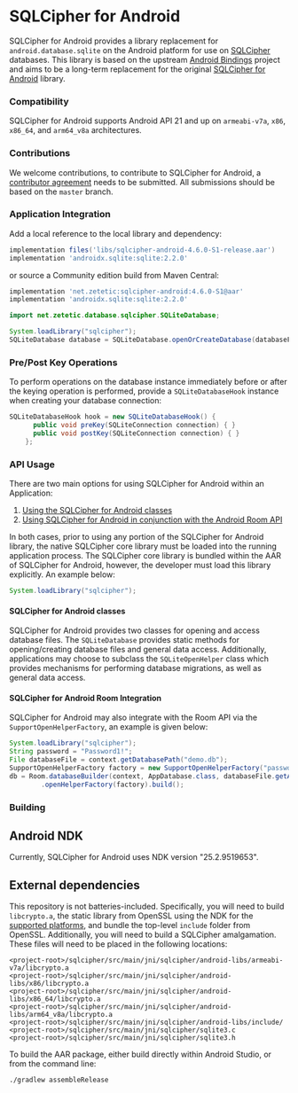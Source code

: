 # SQLCipher for Android

SQLCipher for Android provides a library replacement for `android.database.sqlite` on the Android platform for use on [SQLCipher](https://github.com/sqlcipher/sqlcipher) databases. This library is based on the upstream [Android Bindings](https://www.sqlite.org/android/doc/trunk/www/index.wiki) project and aims to be a long-term replacement for the original [SQLCipher for Android](https://github.com/sqlcipher/android-database-sqlcipher) library.

### Compatibility

SQLCipher for Android supports Android API 21 and up on `armeabi-v7a`, `x86`, `x86_64`, and `arm64_v8a` architectures.

### Contributions

We welcome contributions, to contribute to SQLCipher for Android, a [contributor agreement](https://www.zetetic.net/contributions/) needs to be submitted. All submissions should be based on the `master` branch.


### Application Integration

Add a local reference to the local library and dependency:

```groovy
implementation files('libs/sqlcipher-android-4.6.0-S1-release.aar')
implementation 'androidx.sqlite:sqlite:2.2.0'
```

or source a Community edition build from Maven Central:

```groovy
implementation 'net.zetetic:sqlcipher-android:4.6.0-S1@aar'
implementation 'androidx.sqlite:sqlite:2.2.0'
```

```java
import net.zetetic.database.sqlcipher.SQLiteDatabase;

System.loadLibrary("sqlcipher");
SQLiteDatabase database = SQLiteDatabase.openOrCreateDatabase(databaseFile, password, null, null, null);
```

### Pre/Post Key Operations

To perform operations on the database instance immediately before or after the keying operation is performed, provide a `SQLiteDatabaseHook` instance when creating your database connection:

```java
SQLiteDatabaseHook hook = new SQLiteDatabaseHook() {
      public void preKey(SQLiteConnection connection) { }
      public void postKey(SQLiteConnection connection) { }
    };
```

### API Usage

There are two main options for using SQLCipher for Android within an Application:

1. [Using the SQLCipher for Android classes](#sqlcipher-for-android-classes)
2. [Using SQLCipher for Android in conjunction with the Android Room API](#sqlcipher-for-android-room-integration)

In both cases, prior to using any portion of the SQLCipher for Android library, the native SQLCipher core library must be loaded into the running application process. The SQLCipher core library is bundled within the AAR of SQLCipher for Android, however, the developer must load this library explicitly. An example below:

```java
System.loadLibrary("sqlcipher");
```

#### SQLCipher for Android classes

SQLCipher for Android provides two classes for opening and access database files. The `SQLiteDatabase` provides static methods for opening/creating database files and general data access.
Additionally, applications may choose to subclass the `SQLiteOpenHelper` class which provides mechanisms for performing database migrations, as well as general data access.

#### SQLCipher for Android Room Integration

SQLCipher for Android may also integrate with the Room API via the `SupportOpenHelperFactory`, an example is given below:

```java
System.loadLibrary("sqlcipher");
String password = "Password1!";
File databaseFile = context.getDatabasePath("demo.db");
SupportOpenHelperFactory factory = new SupportOpenHelperFactory("password.getBytes(StandardCharsets.UTF_8));
db = Room.databaseBuilder(context, AppDatabase.class, databaseFile.getAbsolutePath())
        .openHelperFactory(factory).build();
```

### Building 

## Android NDK

Currently, SQLCipher for Android uses NDK version "25.2.9519653".

## External dependencies

This repository is not batteries-included. Specifically, you will need to build `libcrypto.a`, the static library from OpenSSL using the NDK for the [supported platforms](#compatibility), and bundle the top-level `include` folder from OpenSSL. Additionally, you will need to build a SQLCipher amalgamation. These files will need to be placed in the following locations:

```
<project-root>/sqlcipher/src/main/jni/sqlcipher/android-libs/armeabi-v7a/libcrypto.a
<project-root>/sqlcipher/src/main/jni/sqlcipher/android-libs/x86/libcrypto.a
<project-root>/sqlcipher/src/main/jni/sqlcipher/android-libs/x86_64/libcrypto.a
<project-root>/sqlcipher/src/main/jni/sqlcipher/android-libs/arm64_v8a/libcrypto.a
<project-root>/sqlcipher/src/main/jni/sqlcipher/android-libs/include/
<project-root>/sqlcipher/src/main/jni/sqlcipher/sqlite3.c
<project-root>/sqlcipher/src/main/jni/sqlcipher/sqlite3.h
```

To build the AAR package, either build directly within Android Studio, or from the command line:

```
./gradlew assembleRelease
```

